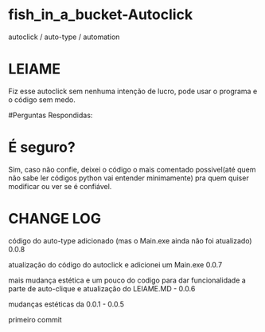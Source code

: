 # fish_in_a_bucket-Autoclick
autoclick / auto-type / automation

# LEIAME

Fiz esse autoclick sem nenhuma intenção de lucro, pode usar o programa e o código sem medo.

#Perguntas Respondidas:

# É seguro?
Sim, caso não confie, deixei o código o mais comentado possivel(até quem não sabe ler códigos python vai entender minimamente) pra quem quiser modificar ou ver se é confiável.

# CHANGE LOG

código do auto-type adicionado (mas o Main.exe ainda não foi atualizado) 0.0.8

atualização do código do autoclick e adicionei um Main.exe 0.0.7

mais mudança estética e um pouco do codigo para dar funcionalidade a parte de auto-clique e atualização do LEIAME.MD - 0.0.6

mudanças estéticas da 0.0.1 - 0.0.5

primeiro commit
